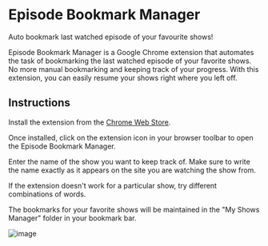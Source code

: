 # Episode Bookmark Manager
Auto bookmark last watched episode of your favourite shows!

Episode Bookmark Manager is a Google Chrome extension that automates the task of bookmarking the last watched episode of your favorite shows. No more manual bookmarking and keeping track of your progress. With this extension, you can easily resume your shows right where you left off.

## Instructions
Install the extension from the [Chrome Web Store](https://chrome.google.com/webstore/detail/episode-bookmark-manager/fbacjjfkhoipheiadbdpmokpgcofploa).

Once installed, click on the extension icon in your browser toolbar to open the Episode Bookmark Manager.

Enter the name of the show you want to keep track of. Make sure to write the name exactly as it appears on the site you are watching the show from.

If the extension doesn't work for a particular show, try different combinations of words.

The bookmarks for your favorite shows will be maintained in the "My Shows Manager" folder in your bookmark bar.

![image](https://github.com/user-attachments/assets/b481cff5-e492-44c2-bce3-98416c24f781)

